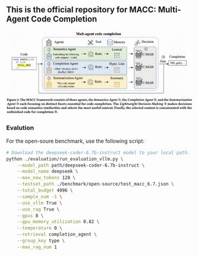 ## This is the official repository for MACC: Multi-Agent Code Completion

<p align="center">
<img src="samples/framework.png" alt="results" width="800" height="auto">
</p>


### Evalution
For the open-soure benchmark, use the following script:
```bash
# Download the deepseek-coder-6.7b-instruct model to your local path.
python ./evaluation/run_evaluation_vllm.py \
    --model_path path/deepseek-coder-6.7b-instruct \
    --model_name deepseek \
    --max_new_tokens 128 \
    --testset_path ./benchmark/open-source/test_macc_6.7.json \
    --total_budget 4096 \
    --sample_num -1 \
    --use_vllm True \
    --use_rag True \
    --gpus 8 \
    --gpu_memory_utilization 0.82 \
    --temperature 0 \
    --retrieval completion_agent \
    --group_key type \
    --max_rag_num 1
```